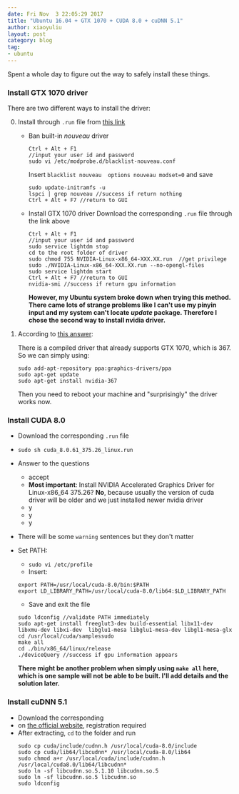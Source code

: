 ```yaml
---
date: Fri Nov  3 22:05:29 2017
title: "Ubuntu 16.04 + GTX 1070 + CUDA 8.0 + cuDNN 5.1"
author: xiaoyuliu
layout: post
category: blog
tag:
- ubuntu
---
```


Spent a whole day to figure out the way to safely install these things.

### Install GTX 1070 driver

There are two different ways to install the driver:

0. Install through `.run` file from [this link][1]
    - Ban built-in *nouveau* driver
        ```
        Ctrl + Alt + F1
        //input your user id and password
        sudo vi /etc/modprobe.d/blacklist-nouveau.conf
        ```

        Insert `blacklist nouveau  options nouveau modset=0` and save
        
        ```
        sudo update-initramfs -u
        lspci | grep nouveau //success if return nothing
        Ctrl + Alt + F7 //return to GUI
        ```


    - Install GTX 1070 driver
        Download the corresponding `.run` file through the link above

        ```
        Ctrl + Alt + F1
        //input your user id and password
        sudo service lightdm stop
        cd to the root folder of driver
        sudo chmod 755 NVIDIA-Linux-x86_64-XXX.XX.run  //get privilege
        sudo ./NVIDIA-Linux-x86_64-XXX.XX.run --no-opengl-files
        sudo service lightdm start
        Ctrl + Alt + F7 //return to GUI
        nvidia-smi //success if return gpu information
        ```

        **However, my Ubuntu system broke down when trying this method. There came lots of strange problems like I can't use my pinyin input and my system can't locate *update* package. Therefore I chose the second way to install nvidia driver.**


1. According to [this answer][2]:

    There is a compiled driver that already supports GTX 1070, which is 367.
    So we can simply using:

    ```
    sudo add-apt-repository ppa:graphics-drivers/ppa
    sudo apt-get update
    sudo apt-get install nvidia-367
    ```

    Then you need to reboot your machine and "surprisingly" the driver works now. 


### Install CUDA 8.0

- Download the corresponding `.run` file
- `sudo sh cuda_8.0.61_375.26_linux.run`
- Answer to the questions
    + accept
    + **Most important**: Install NVIDIA Accelerated Graphics Driver for Linux-x86_64 375.26? **No**, because usually the version of cuda driver will be older and we just installed newer nvidia driver
    + y
    + y
    + y
- There will be some `warning` sentences but they don't matter
- Set PATH:

    + `sudo vi /etc/profile`
    + Insert:
    ```
    export PATH=/usr/local/cuda-8.0/bin:$PATH
    export LD_LIBRARY_PATH=/usr/local/cuda-8.0/lib64:$LD_LIBRARY_PATH
    ```
    + Save and exit the file
    ```
    sudo ldconfig //validate PATH immediately
    sudo apt-get install freeglut3-dev build-essential libx11-dev libxmu-dev libxi-dev  libglu1-mesa libglu1-mesa-dev libgl1-mesa-glx
    cd /usr/local/cuda/samplessudo
    make all
    cd ./bin/x86_64/linux/release 
    ./deviceQuery //success if gpu information appears
    ```

    **There might be another problem when simply using `make all` here, which is one sample will not be able to be built. I'll add details and the solution later.**

### Install cuDNN 5.1

- Download the corresponding 
-  on [the official website][3], registration required
- After extracting, `cd` to the folder and run
    ```
    sudo cp cuda/include/cudnn.h /usr/local/cuda-8.0/include
    sudo cp cuda/lib64/libcudnn* /usr/local/cuda-8.0/lib64
    sudo chmod a+r /usr/local/cuda/include/cudnn.h /usr/local/cuda8.0/lib64/libcudnn*
    sudo ln -sf libcudnn.so.5.1.10 libcudnn.so.5  
    sudo ln -sf libcudnn.so.5 libcudnn.so  
    sudo ldconfig 
    ```

[1]: https://www.geforce.com/drivers
[2]: https://askubuntu.com/questions/791439/trouble-installing-ubuntu-16-04-since-i-got-gtx-1070
[3]: https://developer.nvidia.com/cuda-downloads
